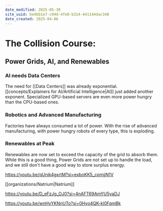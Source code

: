 ```yaml
---
date_modified: 2025-05-30
site_uuid: be4bb1e7-c94d-4fe0-b314-441144dac348
date_created: 2025-04-06
---
```

# The Collision Course:

## Power Grids, AI, and Renewables

### AI needs Data Centers
The need for [[Data Centers]] was already exponential. [[concepts/Explainers for AI/Artificial Intelligence|AI]] just added another exponent. Specialized GPU-based servers are even more power hungry than the CPU-based ones. 

### Robotics and Advanced Manufacturing
Factories have always consumed a lot of power. With the rise of advanced manufacturing, with power hungry robots of every type, this is exploding.

### Renewables at Peak
Renewables are now set to exceed the capacity of the grid to absorb them. While this is a good thing, Power Grids are not set up to handle the load, and we still don't have a good way to store surplus energy.

https://youtu.be/qUnik4gxrtM?si=exboKK5_cpmjjN1V

[[organizations/Natrium|Natrium]]


https://youtu.be/D_eFzJg_OJ0?si=4nAFT69AmYU5yaDJ


https://youtu.be/wnHyYKNnUTo?si=0Hyo4QK-kl0FqmBk
